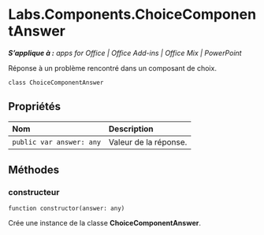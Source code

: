 
# Labs.Components.ChoiceComponentAnswer

 _**S’applique à :** apps for Office | Office Add-ins | Office Mix | PowerPoint_

Réponse à un problème rencontré dans un composant de choix.

```
class ChoiceComponentAnswer
```


## Propriétés


|**Nom**|**Description**|
|:-----|:-----|
| `public var answer: any`|Valeur de la réponse.|

## Méthodes




### constructeur

 `function constructor(answer: any)`

Crée une instance de la classe **ChoiceComponentAnswer**.

